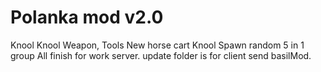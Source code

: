 # Polanka mod v2.0

Knool
Knool Weapon, Tools
New horse cart
Knool Spawn random 5 in 1 group
All finish for work server. 
update folder is for client send basilMod.
